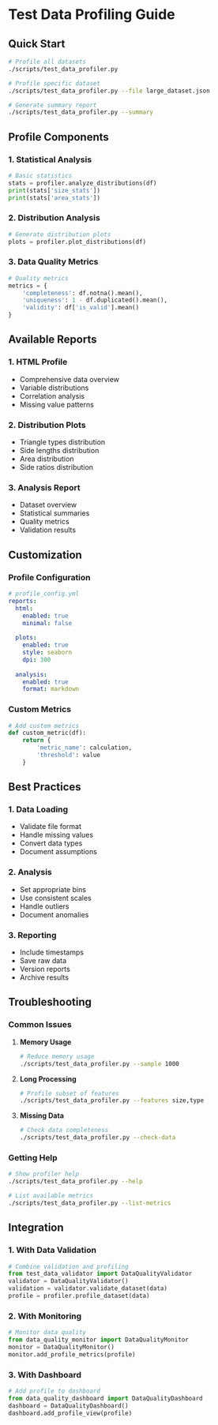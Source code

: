 # Test Data Profiling Guide

## Quick Start
```bash
# Profile all datasets
./scripts/test_data_profiler.py

# Profile specific dataset
./scripts/test_data_profiler.py --file large_dataset.json

# Generate summary report
./scripts/test_data_profiler.py --summary
```

## Profile Components

### 1. Statistical Analysis
```python
# Basic statistics
stats = profiler.analyze_distributions(df)
print(stats['size_stats'])
print(stats['area_stats'])
```

### 2. Distribution Analysis
```python
# Generate distribution plots
plots = profiler.plot_distributions(df)
```

### 3. Data Quality Metrics
```python
# Quality metrics
metrics = {
    'completeness': df.notna().mean(),
    'uniqueness': 1 - df.duplicated().mean(),
    'validity': df['is_valid'].mean()
}
```

## Available Reports

### 1. HTML Profile
- Comprehensive data overview
- Variable distributions
- Correlation analysis
- Missing value patterns

### 2. Distribution Plots
- Triangle types distribution
- Side lengths distribution
- Area distribution
- Side ratios distribution

### 3. Analysis Report
- Dataset overview
- Statistical summaries
- Quality metrics
- Validation results

## Customization

### Profile Configuration
```yaml
# profile_config.yml
reports:
  html:
    enabled: true
    minimal: false
    
  plots:
    enabled: true
    style: seaborn
    dpi: 300
    
  analysis:
    enabled: true
    format: markdown
```

### Custom Metrics
```python
# Add custom metrics
def custom_metric(df):
    return {
        'metric_name': calculation,
        'threshold': value
    }
```

## Best Practices

### 1. Data Loading
- Validate file format
- Handle missing values
- Convert data types
- Document assumptions

### 2. Analysis
- Set appropriate bins
- Use consistent scales
- Handle outliers
- Document anomalies

### 3. Reporting
- Include timestamps
- Save raw data
- Version reports
- Archive results

## Troubleshooting

### Common Issues
1. **Memory Usage**
   ```bash
   # Reduce memory usage
   ./scripts/test_data_profiler.py --sample 1000
   ```

2. **Long Processing**
   ```bash
   # Profile subset of features
   ./scripts/test_data_profiler.py --features size,type
   ```

3. **Missing Data**
   ```bash
   # Check data completeness
   ./scripts/test_data_profiler.py --check-data
   ```

### Getting Help
```bash
# Show profiler help
./scripts/test_data_profiler.py --help

# List available metrics
./scripts/test_data_profiler.py --list-metrics
```

## Integration

### 1. With Data Validation
```python
# Combine validation and profiling
from test_data_validator import DataQualityValidator
validator = DataQualityValidator()
validation = validator.validate_dataset(data)
profile = profiler.profile_dataset(data)
```

### 2. With Monitoring
```python
# Monitor data quality
from data_quality_monitor import DataQualityMonitor
monitor = DataQualityMonitor()
monitor.add_profile_metrics(profile)
```

### 3. With Dashboard
```python
# Add profile to dashboard
from data_quality_dashboard import DataQualityDashboard
dashboard = DataQualityDashboard()
dashboard.add_profile_view(profile)
```
